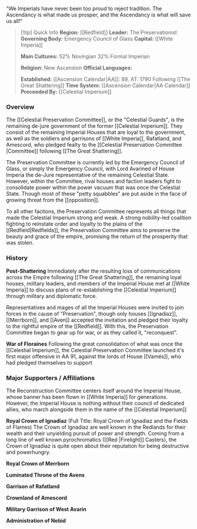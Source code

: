 "We Imperials have never been too proud to reject tradition. The Ascendancy is what made us prosper, and the Ascendancy is what will save us all!"
> [!tip] Quick Info
> **Region:** [[Redfield]]
> **Leader:** The Preservationist
> **Governing Body:** Emergency Council of Glass
> **Capital:** [[White Imperia]] 
> 
> **Main Cultures:**
>      52% Novingian
>      32% Formal Imperian
>    
> **Religion:** New Ascension
> **Official Languages:**
> 
> 
> **Established:** [[Ascension Calendar|AA]]: 89, AT: 1790 Following [[The Great Shattering]]
> **Time System:** [[Ascension Calendar|AA Calendar]]
> **Preceeded By:** [[Celestial Imperium]]

### **Overview**
The [[Celestial Preservation Committee]], or the "Celestial Guards", is the remaining de-jure government of the former [[Celestial Imperium]]. They consist of the remaining Imperial Houses that are loyal to the government, as well as the soldiers and garrisons of [[White Imperia]], Rafatland, and Amescord, who pledged fealty to the [[Celestial Preservation Committee |Committee]] following [[The Great Shattering]]. 

The Preservation Committee is currently led by the Emergency Council of Glass, or simply the Emergency Council, with Lord Avarined of House Imperia the de-Jure representative of the remaining Celestial State. However, within the Committee, rival houses and faction leaders fight to consolidate power within the power vacuum that was once the Celestial State. Though most of these "petty squabbles" are put aside in the face of growing threat from the [[opposition]]. 

To all other factions, the Preservation Committee represents all things that made the Celestial Imperium strong and weak. A strong nobility-led coalition fighting to reinstate order and loyalty to the plains of the [[Redfield|Redfields]], the Preservation Committee aims to preserve the beauty and grace of the empire, promising the return of the prosperity that was stolen.
### History

**Post-Shattering**
Immediately after the resulting loss of communications across the Empire following [[The Great Shattering]], the remaining loyal houses, military leaders, and members of the Imperial House met at [[White Imperia]] to discuss plans of re-establishing the [[Celestial Imperium]] through military and diplomatic force. 

Representatives and mages of all the Imperial Houses were invited to join forces in the cause of "Preservation", though only houses [[Ignadiaz]], [[Merrborn]], and [[Aven]] accepted the invitation and pledged their loyalty to the rightful empire of the [[Redfield]]. With this, the Preservation Committee began to gear up for war, or as they called it, "reconquest". 

**War of Floraines**
Following the great consolidation of what was once the [[Celestial Imperium]], the Celestial Preservation Committee launched it's first major offensive in AA 91, against the lords of House [[Vamés]], who had pledged themselves to support 

### Major Supporters / Affiliations

The Reconstruction Committee centers itself around the Imperial House, whose banner has been flown in [[White Imperia]] for generations. However, the Imperial House is nothing without their council of dedicated allies, who march alongside them in the name of the [[Celestial Imperium]]

**Royal Crown of Ignadiaz** 
(Full Title: Royal Crown of Ignadiaz and the Fields of Flames)
The Crown of Ignadiaz are well known in the Redlands for their wealth and their unyielding pursuit of power and strength. Coming from a long line of well known pyrochromatics ([[Red |Firelight]] Casters), the Crown of Ignadiaz is quite open about their reputation for being destructive and powerhungry. 

**Royal Crown of Merrborn**

**Luminated Throne of the Avens**

**Garrison of Rafatland**

**Crownland of Amescord**

**Military Garrison of West Avarin**

**Administration of Nebid**
